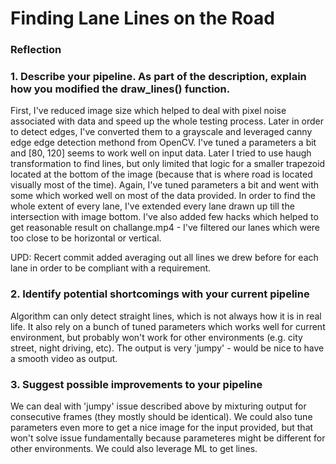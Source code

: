 # **Finding Lane Lines on the Road** 

### Reflection

### 1. Describe your pipeline. As part of the description, explain how you modified the draw_lines() function.

First, I've reduced image size which helped to deal with pixel noise associated with data and speed up the whole testing process.
Later in order to detect edges, I've converted them to a grayscale and leveraged canny edge edge detection methond from OpenCV. I've tuned a parameters a bit and [80, 120] seems to work well on input data.
Later I tried to use haugh transformation to find lines, but only limited that logic for a smaller trapezoid located at the bottom of the image (because that is where road is located visually most of the time). Again, I've tuned parameters a bit and went with some which worked well on most of the data provided.
In order to find the whole extent of every lane, I've extended every lane drawn up till the intersection with image bottom.
I've also added few hacks which helped to get reasonable result on challange.mp4 - I've filtered our lanes which were too close to be horizontal or vertical.


UPD: Recert commit added averaging out all lines we drew before for each lane in order to be compliant with a requirement.


### 2. Identify potential shortcomings with your current pipeline
Algorithm can only detect straight lines, which is not always how it is in real life.
It also rely on a bunch of tuned parameters which works well for current environment, but probably won't work for other environments (e.g. city street, night driving, etc).
The output is very 'jumpy' - would be nice to have a smooth video as output.


### 3. Suggest possible improvements to your pipeline
We can deal with 'jumpy' issue described above by mixturing output for consecutive frames (they mostly should be identical).
We could also tune parameters even more to get a nice image for the input provided, but that won't solve issue fundamentally because parameteres might be different for other environments. We could also leverage ML to get lines.
